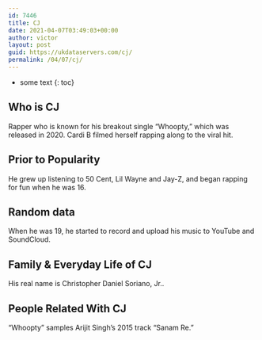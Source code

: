 ```yaml
---
id: 7446
title: CJ
date: 2021-04-07T03:49:03+00:00
author: victor
layout: post
guid: https://ukdataservers.com/cj/
permalink: /04/07/cj/
---
```


* some text
{: toc}


## Who is CJ



Rapper who is known for his breakout single &#8220;Whoopty,&#8221; which was released in 2020. Cardi B filmed herself rapping along to the viral hit.

                
                
                
## Prior to Popularity



He grew up listening to 50 Cent, Lil Wayne and Jay-Z, and began rapping for fun when he was 16.

                
                
                
## Random data



When he was 19, he started to record and upload his music to YouTube and SoundCloud.

                
                
                
## Family & Everyday Life of CJ



His real name is Christopher Daniel Soriano, Jr..

                
                
                
## People Related With CJ



&#8220;Whoopty&#8221; samples Arijit Singh&#8217;s 2015 track &#8220;Sanam Re.&#8221;

                
              
            
          
          
          